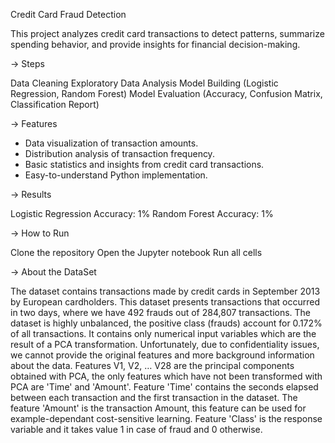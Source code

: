 Credit Card Fraud Detection

This project analyzes credit card transactions to detect patterns, summarize spending behavior, and provide insights for financial decision-making. 

-> Steps

Data Cleaning 
Exploratory Data Analysis 
Model Building (Logistic Regression, Random Forest)
Model Evaluation (Accuracy, Confusion Matrix, Classification Report)

->  Features

- Data visualization of transaction amounts.
- Distribution analysis of transaction frequency.
- Basic statistics and insights from credit card transactions.
- Easy-to-understand Python implementation.

-> Results

Logistic Regression Accuracy: 1%
Random Forest Accuracy: 1%

-> How to Run

Clone the repository
Open the Jupyter notebook
Run all cells

-> About the DataSet

The dataset contains transactions made by credit cards in September 2013 by European cardholders.
This dataset presents transactions that occurred in two days, where we have 492 frauds out of 284,807 transactions. The dataset is highly unbalanced, the positive class (frauds) account for 0.172% of all transactions.
It contains only numerical input variables which are the result of a PCA transformation. Unfortunately, due to confidentiality issues, we cannot provide the original features and more background information about the data. Features V1, V2, … V28 are the principal components obtained with PCA, the only features which have not been transformed with PCA are 'Time' and 'Amount'. Feature 'Time' contains the seconds elapsed between each transaction and the first transaction in the dataset. The feature 'Amount' is the transaction Amount, this feature can be used for example-dependant cost-sensitive learning. Feature 'Class' is the response variable and it takes value 1 in case of fraud and 0 otherwise.

